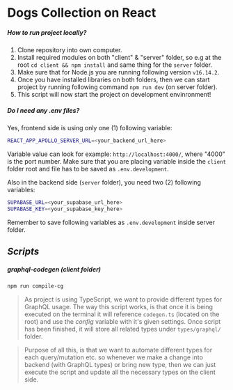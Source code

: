 # Dogs Collection on React

##### How to run project locally?

1) Clone repository into own computer.
2) Install required modules on both "client" & "server" folder, so e.g at the root `cd client && npm install` and same thing for the `server` folder.
3) Make sure that for Node.js you are running following version `v16.14.2`.
4) Once you have installed libraries on both folders, then we can start project by running following command `npm run dev` (on server folder).
5) This script will now start the project on development envinronment!

##### Do I need any .env files?

Yes, frontend side is using only one (1) following variable:

```sh
REACT_APP_APOLLO_SERVER_URL=<your_backend_url_here>
```

Variable value can look for example: `http://localhost:4000/`, where "4000" is the port number. Make sure that you are placing variable inside the `client` folder root and file has to be saved as `.env.development`.

Also in the backend side (`server` folder), you need two (2) following variables:

```sh
SUPABASE_URL=<your_supabase_url_here>
SUPABASE_KEY=<your_supabase_key_here>
```

Remember to save following variables as `.env.development` inside server folder.

## *Scripts*

##### graphql-codegen (client folder)

```sh
npm run compile-cg
```

> As project is using TypeScript, we want to provide different types for GraphQL usage. The way this script works, is that once it is being executed on the terminal  it will reference `codegen.ts` (located on the root) and use the *config* variable with it's given settings. Once script has been finished, it will store all related types under `types/graphql/` folder.

> Purpose of all this, is that we want to automate different types for each query/mutation etc. so whenever we make a change into backend (with GraphQL types) or bring new type, then we can just execute the script and update all the necessary types on the client side.
